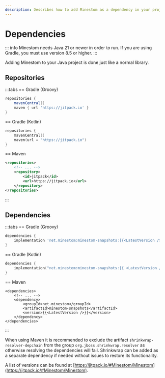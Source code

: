 ```yaml
---
description: Describes how to add Minestom as a dependency in your project.
---
```


# Dependencies

::: info
Minestom needs Java 21 or newer in order to run. If you are using Gradle, you must use version 8.5 or higher.
:::

Adding Minestom to your Java project is done just like a normal library.

## Repositories

:::tabs
== Gradle (Groovy)

```groovy
repositories {
    mavenCentral()
    maven { url 'https://jitpack.io' }
}
```

== Gradle (Kotlin)

```kotlin
repositories {
    mavenCentral()
    maven(url = "https://jitpack.io")
}
```

== Maven

```xml
<repositories>
    <!-- ... -->
    <repository>
        <id>jitpack</id>
        <url>https://jitpack.io</url>
    </repository>
</repositories>
```

:::

## Dependencies

:::tabs
== Gradle (Groovy)

```groovy
dependencies {
    implementation 'net.minestom:minestom-snapshots:{{<LatestVersion />}}'
}
```

== Gradle (Kotlin)

```kotlin
dependencies {
    implementation("net.minestom:minestom-snapshots:{{ <LatestVersion /> }}")
}
```

== Maven

```xml-vue
<dependencies>
    <!-- ... -->
    <dependency>
        <groupId>net.minestom</groupId>
        <artifactId>minestom-snapshots</artifactId>
        <version>{{<LatestVersion />}}</version>
    </dependency>
</dependencies>
```

:::
<LatestVersion />

When using Maven it is recommended to exclude the artifact `shrinkwrap-resolver-depchain` from the group `org.jboss.shrinkwrap.resolver` as otherwise resolving the dependencies will fail. Shrinkwrap can be added as a separate dependency if needed without issues to restore its functionality.

A list of versions can be found at [https://jitpack.io/#Minestom/Minestom](https://jitpack.io/#Minestom/Minestom).
